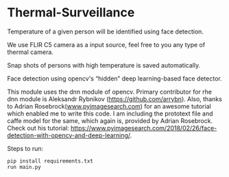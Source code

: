 # Thermal-Surveillance 
 
Temperature of a given person will be identified using face detection.

We use FLIR C5 camera as a input source, feel free to you any type of thermal camera.

Snap shots of persons with high temperature is saved automatically.

Face detection using opencv's “hidden” deep learning-based face detector.

This module uses the dnn module of opencv. Primary contributor for rhe dnn module is Aleksandr Rybnikov (https://github.com/arrybn). Also, thanks to Adrian Rosebrock(www.pyimagesearch.com) for an awesome tutorial which enabled me to write this code. I am including the prototext file and caffe model for the same, which again is, provided by Adrian Rosebrock. Check out his tutorial: https://www.pyimagesearch.com/2018/02/26/face-detection-with-opencv-and-deep-learning/.

Steps to run:

    pip install requirements.txt
    run main.py


